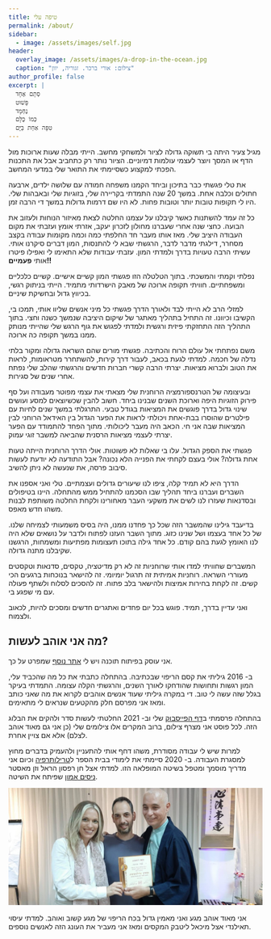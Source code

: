 ```yaml
---
title: טיפה עלי
permalink: /about/
sidebar:
  - image: /assets/images/self.jpg
header:
  overlay_image: /assets/images/a-drop-in-the-ocean.jpg
  caption: "צילום: אורי ברכר. זגוריה, יוון"
author_profile: false
excerpt: |
  סְתָם אֶחָד  
  פָּשׁוּט  
  נֶחְמָד  
  כְּמוֹ כֻּלָּם  
  טִפָּה אַחַת בַּיָּם
---
```


מגיל צעיר היתה בי תשוקה גדולה לציור ולמשחקי מחשב.
הייתי מבלה שעות ארוכות מול הדף או המסך ויוצר לעצמי
עולמות דמיוניים. הציור נותר רק כתחביב אבל
את התכנות הפכתי למקצוע כשסיימתי את התואר שלי במדעי המחשב.

את טלי פגשתי כבר בתיכון וביחד הקמנו משפחה חמודה עם
שלושה ילדים, ארבעה חתולים וכלבה אחת.
במשך 20 שנה התמדתי בקריירה שלי, בזוגיות שלי ובאבהות שלי.
היו לי תקופות טובות יותר וטובות פחות. לא היו שם דרמות גדולות
במשך די הרבה זמן.

כל זה עמד להשתנות כאשר קיבלנו על עצמנו החלטה לצאת מאיזור הנוחות ולעזוב את הבועה.
כחצי שנה אחרי שעברנו מחולון לזכרון יעקב, אזרתי אומץ ועזבתי את מקום העבודה
היציב שלי. מאז אותו מעבר חד החלפתי כמה וכמה מקומות עבודה בקצב מסחרר,
דילגתי מדבר לדבר, הרגשתי שבא לי להתנסות, המון דברים סיקרנו אותי.
עשיתי הרבה טעויות בדרך ולמדתי המון. עזבתי עבודות שלא התאימו לי
ואפילו פיטרו אותי **פעמיים!!**

נפלתי וקמתי והמשכתי. בתוך הטלטלה הזו פגשתי המון קשיים אישיים.
קשיים כלכליים ומשפחתיים. חוויתי תקופה ארוכה של מאבק הישרדותי מתמיד.
הייתי בניתוק רגשי, בכיווץ גדול ובחשיקת שיניים.

למזלי הרב לא הייתי לבד ולאורך הדרך פגשתי כל מיני אנשים שליוו אותי,
תמכו בי, הקשיבו וכיוונו. זה התחיל בתהליך מאתגר של שיקום היציבה שנמשך כשנה וחצי.
בתוך התהליך הזה התחזקתי פיזית ורגשית ולמדתי לפגוש את גוף הרגש שלי
שהייתי מנותק ממנו במשך תקופה כה ארוכה.

משם נפתחתי אל עולם הרוח והכתיבה. פגשתי מורים שהם השראה גדולה
ומקור בלתי נדלה של חכמה. למדתי לגעת בכאב, לעבור דרך קירות,
להשתחרר מטראומות, לראות את הטוב ולברוא מציאות. יצרתי הרבה קשרי חברות חדשים
והרגשתי שהלב שלי נפתח אחרי שנים של סגירות.

ובעיצומה של הטרנספורמציה הרוחנית שלי מצאתי את עצמי מפוטר מעבודה ועל סף פירוק
הזוגיות היפה וארוכת השנים שבנינו ביחד. חשוב להבין שכשיוצאים למסע
ועושים שינוי גדול בדרך פוגשים את המציאות בגודל טבעי.
התרגלתי במשך שנים לחיות עם פילטרים שהוסרו בבת-אחת ויכולתי לראות את הפער הגדול
בין האידאל הרוחני לבין המציאות שבה אני חי. הכאב היה מעבר ליכולותי.
מתוך הפחד להתמודד עם הפער יצרתי לעצמי מציאות הרסנית שהביאה למשבר זוגי עמוק.
 
פגשתי את הספק הגדול. עלו בי שאלות לא פשוטות.
אולי הדרך הרוחנית הייתה טעות אחת גדולה? אולי בעצם לקחתי את הפנייה הלא נכונה?
אבל התודעה לא יודעת לעשות סיבוב פרסה, את שנעשה לא ניתן להשיב.

הדרך היא לא תמיד קלה, ציפו לנו שיעורים גדולים ועצמתיים. טלי ואני אספנו את השברים
ועברנו ביחד תהליך שבו הסכמנו להתחיל ממש מהתחלה. היינו בטיפולים ובסדנאות שעזרו לנו
לשים את משקעי העבר מאחורינו ולקחת החלטה משותפת לבנות משהו חדש מאפס.

בדיעבד גילינו שהמשבר הזה שכל כך פחדנו ממנו, היה בסיס משמעותי לצמיחה שלנו.
של כל אחד בעצמו ושל שנינו כזוג. מתוך השבר העזנו לפתוח ולדבר על נושאים
שלא היה לנו האומץ לגעת בהם קודם. כל אחד גילה בתוכו תעצומות מפתיעות ומשמחות,
הרגשנו שקיבלנו מתנה גדולה.

המשברים שחוויתי למדו אותי שרוחניות זה לא רק מדיטציה, טקסים, סדנאות וטקסטים מעוררי השראה.
רוחניות אמיתית זה תרגול יומיומי. זה להישאר בנוכחות ברגעים הכי קשים.
זה לקחת בחירות אמיצות ולהישאר בלב פתוח. זה להסכים לסלוח ולשתף פעולה עם
מי שפגע בי.

ואני עדיין בדרך, תמיד. פוגש בכל יום פחדים ואתגרים חדשים
ומסכים להיות, לכאוב ולצמוח.

מה אני אוהב לעשות?
----
אני עוסק בפיתוח תוכנה ויש לי [אתר נוסף][freewill] שמפרט על כך.

ב- 2016 גיליתי את קסם הריפוי שבכתיבה.
בהתחלה כתבתי את כל מה שהכביד עלי, המון רגשות ותחושות שהודחקו לאורך השנים, והרגשתי הקלה עצומה.
התמדתי בעיקר בגלל שזה עשה לי טוב. די במקרה גיליתי שעוד אנשים אוהבים
לקרוא את מה שאני כותב ומאז אני מפרסם חלק מהקטעים שנראים לי מתאימים.

בהתחלה פרסמתי ב[דף הפייסבוק][fb-page] שלי וב- 2021 החלטתי לעשות
סדר ולהקים את הבלוג הזה.
לכל פוסט אני מצרף צילום, ברוב המקרים אלו צילומים שלי (כן אני גם מאוד אוהב לצלם) אלא אם צויין אחרת.

למרות שיש לי עבודה מסודרת, משהו דחף אותי להתעניין ולהעמיק בדברים מחוץ למסגרת העבודה.
ב- 2020 סיימתי את לימודי בבית הספר ל[טרילותרפיה][trilo] וכיום אני מדריך מוסמך ומטפל בשיטה
המופלאה הזו. למדתי אצל חן רפסון הראל וזן מאסטר [ניסים אמון][nissim] שפיתח את השיטה.

![Me with Missim and Chen](/assets/images/trilo.jpg)

אני מאוד אוהב מגע ואני מאמין גדול בכח הריפוי של מגע קשוב ואוהב.
למדתי עיסוי תאילנדי אצל מיכאל ליטבק המקסים ומאז אני מעביר את העונג הזה לאנשים נוספים.


[nissim]: https://nissimamon.com
[fb-page]: https://www.facebook.com/profile.php?id=100007440136290
[freewill]: https://freewill-software.com
[trilo]: https://trilotherapy.com/

